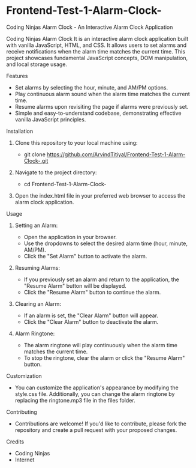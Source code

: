 # Frontend-Test-1-Alarm-Clock-

Coding Ninjas Alarm Clock - An Interactive Alarm Clock Application

Coding Ninjas Alarm Clock
It is an interactive alarm clock application built with vanilla JavaScript, HTML, and CSS. It allows users to set alarms and receive notifications when the alarm time matches the current time. This project showcases fundamental JavaScript concepts, DOM manipulation, and local storage usage.

Features
* Set alarms by selecting the hour, minute, and AM/PM options.
* Play continuous alarm sound when the alarm time matches the current time.
* Resume alarms upon revisiting the page if alarms were previously set.
* Simple and easy-to-understand codebase, demonstrating effective vanilla JavaScript principles.

Installation
1. Clone this repository to your local machine using:
   * git clone https://github.com/ArvindTitiyal/Frontend-Test-1-Alarm-Clock-.git


2. Navigate to the project directory:
    * cd Frontend-Test-1-Alarm-Clock-

3. Open the index.html file in your preferred web browser to access the alarm clock application.

Usage
1. Setting an Alarm:
    * Open the application in your browser.
    * Use the dropdowns to select the desired alarm time (hour, minute, AM/PM).
    * Click the "Set Alarm" button to activate the alarm.

2. Resuming Alarms:
    * If you previously set an alarm and return to the application, the "Resume Alarm" button will be displayed.
    * Click the "Resume Alarm" button to continue the alarm.

3. Clearing an Alarm:
    * If an alarm is set, the "Clear Alarm" button will appear.
    * Click the "Clear Alarm" button to deactivate the alarm.

4. Alarm Ringtone:
    * The alarm ringtone will play continuously when the alarm time matches the current time.
    * To stop the ringtone, clear the alarm or click the "Resume Alarm" button.

Customization
  * You can customize the application's appearance by modifying the style.css file. Additionally, you can change the alarm ringtone by replacing the ringtone.mp3 file in the files folder.


Contributing
  * Contributions are welcome! If you'd like to contribute, please fork the repository and create a pull request with your proposed changes.

Credits
  * Coding Ninjas 
  * Internet
